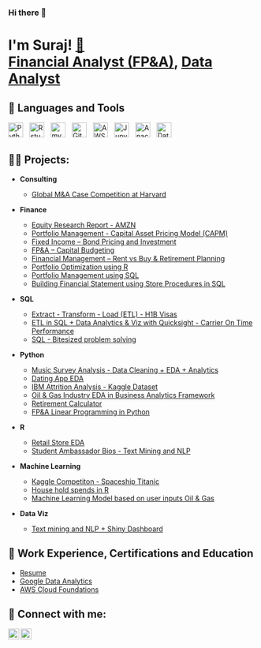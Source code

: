 ### Hi there 👋 

<!--
**udasii/udasii** is a ✨ _special_ ✨ repository because its `README.md` (this file) appears on your GitHub profile.

Here are some ideas to get you started:

- 🔭 I’m currently working on ...
- 🌱 I’m currently learning ...
- 👯 I’m looking to collaborate on ...
- 🤔 I’m looking for help with ...
- 💬 Ask me about ...
- 📫 How to reach me: ...
- 😄 Pronouns: ...
- ⚡ Fun fact: ...
-->

<h1>I'm Suraj! <a href="https://github.com/udasii/Assets/blob/main/Suraj_Udasi_Resume.pdf">📄</a><br/><a href="https://www.linkedin.com/in/surajudasi/">Financial Analyst (FP&A)</a>, <a href="https://github.com/udasii">Data Analyst</a></h1>

<h2>🧰 Languages and Tools</h2>


<img align="left" alt="Python" width="30px" style="padding-right:10px;" src="https://cdn.jsdelivr.net/gh/devicons/devicon@latest/icons/python/python-original.svg" />
<img align="left" alt="Rstudio" width="30px" style="padding-right:10px;" src="https://cdn.jsdelivr.net/gh/devicons/devicon@latest/icons/rstudio/rstudio-original.svg" />
<img align="left" alt="mySQL" width="30px" style="padding-right:10px;" src="https://cdn.jsdelivr.net/gh/devicons/devicon@latest/icons/mysql/mysql-original-wordmark.svg" />
<img align="left" alt="GitHub" width="30px" style="padding-right:10px;" src="https://cdn.jsdelivr.net/gh/devicons/devicon@latest/icons/github/github-original-wordmark.svg" />
<img align="left" alt="AWS" width="30px" style="padding-right:10px;" src="https://cdn.jsdelivr.net/gh/devicons/devicon@latest/icons/amazonwebservices/amazonwebservices-original-wordmark.svg" />
<img align="left" alt="Jupyter" width="30px" style="padding-right:10px;" src="https://cdn.jsdelivr.net/gh/devicons/devicon@latest/icons/jupyter/jupyter-original-wordmark.svg" />
<img align="left" alt="Anaconda" width="30px" style="padding-right:10px;" src="https://cdn.jsdelivr.net/gh/devicons/devicon@latest/icons/anaconda/anaconda-original.svg" />
<img align="left" alt="Datagrip" width="30px" style="padding-right:10px;" src="https://cdn.jsdelivr.net/gh/devicons/devicon@latest/icons/datagrip/datagrip-original.svg" />

</br>



</br>

<h2>👨‍💻 Projects:</h2>

- <b>Consulting</b>
  - [Global M&A Case Competition at Harvard](https://github.com/udasii/Consulting/tree/main/M%26A_Case_Competition_at_Harvard)
  
- <b>Finance</b>
  - [Equity Research Report - AMZN](https://github.com/udasii/Finance/tree/main/Amazon_(AMZN)_Equity_Research_Report)
  - [Portfolio Management - Capital Asset Pricing Model (CAPM)](https://github.com/udasii/Finance/tree/main/Capital_Asset_Pricing_Model)
  - [Fixed Income – Bond Pricing and Investment](https://github.com/udasii/Finance/tree/main/Bond_Pricing)
  - [FP&A – Capital Budgeting](https://github.com/udasii/Finance/tree/main/FP%26A_Capital_Budget)
  - [Financial Management – Rent vs Buy & Retirement Planning](https://github.com/udasii/Finance/tree/main/Financial_Management)
  - [Portfolio Optimization using R](https://github.com/udasii/Finance/tree/main/Porfolio_Optimization_in_R)
  - [Portfolio Management using SQL](https://github.com/udasii/Finance/tree/main/Porfolio_Management_in_SQL)
  - [Building Financial Statement using Store Procedures in SQL](https://github.com/udasii/Finance/tree/main/Building_Financial_Statements_w_Stored_Procedures_in_SQL)

- <b>SQL</b>
  - [Extract - Transform - Load (ETL) - H1B Visas](https://github.com/udasii/SQL/tree/main/ETL_H1B_Visas)
  - [ETL in SQL + Data Analytics & Viz with Quicksight - Carrier On Time Performance](https://github.com/udasii/SQL/tree/main/Carrier_On-Time_Performance)
  - [SQL - Bitesized problem solving](https://github.com/udasii/SQL/tree/main/Bitesized_Problem_Solving)
  
- <b>Python</b>
  - [Music Survey Analysis - Data Cleaning + EDA + Analytics](https://github.com/udasii/Python/tree/main/Music_Survey_EDA)
  - [Dating App EDA](https://github.com/udasii/Python/tree/main/Dating_App_EDA)
  - [IBM Attrition Analysis - Kaggle Dataset](https://github.com/udasii/Python/tree/main/IBM_Attrition_Business_Case)
  - [Oil & Gas Industry EDA in Business Analytics Framework](https://github.com/udasii/Python/tree/main/Oil_and_Gas_Business_Case)
  - [Retirement Calculator](https://github.com/udasii/Python/tree/main/Retirement_Calculator)
  - [FP&A Linear Programming in Python](https://github.com/udasii/Python/tree/main/Linear_Programming_Financial_Planning_in_Python)

- <b>R</b>
  - [Retail Store EDA ](https://github.com/udasii/R/tree/main/ReatilStore_EDA)
  - [Student Ambassador Bios - Text Mining and NLP](https://github.com/udasii/R/tree/main/NLP)
  
- <b>Machine Learning</b>
  - [Kaggle Competiton - Spaceship Titanic](https://github.com/udasii/Machine_Learning/tree/main/Spaceship_Titanic_KaggleCompetition)
  - [House hold spends in R](https://github.com/udasii/Machine_Learning/tree/main/Household_Spends)
  - [Machine Learning Model based on user inputs Oil & Gas](https://github.com/udasii/Machine_Learning/tree/main/Prediction_Model_Type_Curves_in_Oil-and-Gas)
  
- <b>Data Viz</b>
  - [Text mining and NLP + Shiny Dashboard](https://github.com/udasii/Data_Viz/tree/main/Text_Mining_%2B_ShinyDashboard)

<h2>🌱 Work Experience, Certifications and Education</h2>

- [Resume](https://github.com/udasii/Assets/blob/main/Suraj_Udasi_Resume.pdf)
- [Google Data Analytics](https://www.credly.com/badges/d98dcf3f-d15c-408b-90dd-06aa488379ea/linked_in_profile)
- [AWS Cloud Foundations](https://www.credly.com/badges/dda891d7-fa4d-49a3-afe7-0ada6a367bfa/linked_in_profile)

<h2> 🤳 Connect with me:</h2>


[<img align="left" alt="Udasii | LinkedIn" width="22px" src="https://static-00.iconduck.com/assets.00/linkedin-color-icon-2048x2048-f46hbtvj.png" />][linkedin]
[<img align="left" alt="Udasii | Instagram" width="22px" src="https://upload.wikimedia.org/wikipedia/commons/thumb/2/21/Instagram_Glyph_Gradient_RGB_logo.svg/2048px-Instagram_Glyph_Gradient_RGB_logo.svg.png" />][instagram]


[instagram]: https://www.instagram.com/udasii
[linkedin]: https://www.linkedin.com/in/surajudasi/

